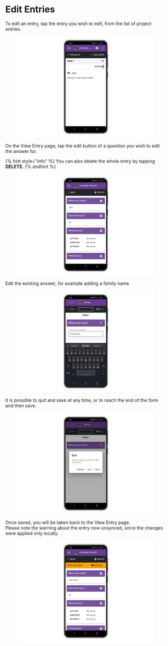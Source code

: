# Edit Entries

To edit an entry, tap the entry you wish to edit, from the list of project entries.

<figure><img src="../.gitbook/assets/20230414_135727454_1.png" alt=""><figcaption></figcaption></figure>

On the View Entry page, tap the edit button of a question you wish to edit the answer for.

{% hint style="info" %}
You can also delete the whole entry by tapping **DELETE.**
{% endhint %}

<figure><img src="../.gitbook/assets/20230414_135727037_1.png" alt=""><figcaption></figcaption></figure>

Edit the existing answer, for example adding a family name

<figure><img src="../.gitbook/assets/20230414_135728261_1.png" alt=""><figcaption></figcaption></figure>

It is possible to quit and save at any time, or to reach the end of the form and then save.

<figure><img src="../.gitbook/assets/20230414_135727860_1.png" alt=""><figcaption></figcaption></figure>

Once saved, you will be taken back to the View Entry page.\
Please note the warning about the entry now unsynced, since the changes were applied only locally.

<figure><img src="../.gitbook/assets/20230414_135729508_1.png" alt=""><figcaption></figcaption></figure>
